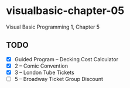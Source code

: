 # visualbasic-chapter-05
Visual Basic Programming 1, Chapter 5

## TODO
- [X] Guided Program – Decking Cost Calculator
- [X] 2 – Comic Convention
- [X] 3 – London Tube Tickets
- [ ] 5 – Broadway Ticket Group Discount
